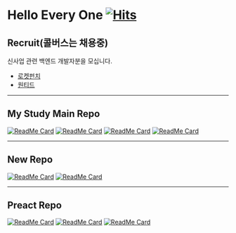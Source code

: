 # Hello Every One [![Hits](https://hits.seeyoufarm.com/api/count/incr/badge.svg?url=https%3A%2F%2Fgithub.com%2FSeonHyungJo&count_bg=%2379C83D&title_bg=%23555555&icon=deno.svg&icon_color=%23FFFFFF&title=Hello&edge_flat=false)](https://hits.seeyoufarm.com)

## Recruit(**콜버스는 채용중**)

신사업 관련 백엔드 개발자분을 모십니다.

- [로켓펀치](https://www.rocketpunch.com/jobs/89906/%EB%B0%B1%EC%97%94%EB%93%9CSpringBoot-%EA%B0%9C%EB%B0%9C%EC%9E%90-%C2%B7-%EC%8B%A0%EC%82%AC%EC%97%85%ED%8C%80-%EB%B6%80%EB%8F%99%EC%82%B0-%EC%84%9C%EB%B9%84%EC%8A%A4)
- [원티드](https://www.wanted.co.kr/wd/38179)

---

## My Study Main Repo

[![ReadMe Card](https://github-readme-stats.vercel.app/api/pin/?username=im-d-team&repo=Dev-Docs&theme=dracula)](https://github.com/im-d-team/Dev-Docs)
[![ReadMe Card](https://github-readme-stats.vercel.app/api/pin/?username=im-d-team&repo=Dev-Contents-House&theme=dracula)](https://github.com/im-d-team/Dev-Contents-House)
[![ReadMe Card](https://github-readme-stats.vercel.app/api/pin/?username=SeonHyungJo&repo=FrontEnd-Note&theme=dracula)](https://github.com/SeonHyungJo/FrontEnd-Note)
[![ReadMe Card](https://github-readme-stats.vercel.app/api/pin/?username=SeonHyungJo&repo=Javascript-Book&theme=dracula)](https://github.com/SeonHyungJo/Javascript-Book)

---

## New Repo

[![ReadMe Card](https://github-readme-stats.vercel.app/api/pin/?username=SeonHyungJo&repo=react-notion-test&theme=dracula)](https://github.com/SeonHyungJo/react-notion-test)
[![ReadMe Card](https://github-readme-stats.vercel.app/api/pin/?username=SeonHyungJo&repo=notion-api-worker&theme=dracula)](https://github.com/SeonHyungJo/notion-api-worker)

---

## Preact Repo

[![ReadMe Card](https://github-readme-stats.vercel.app/api/pin/?username=SeonHyungJo&repo=preact-vite-swr__discussions&theme=dracula)](https://github.com/SeonHyungJo/preact-vite-swr__discussions)
[![ReadMe Card](https://github-readme-stats.vercel.app/api/pin/?username=SeonHyungJo&repo=preact-swr&theme=dracula)](https://github.com/SeonHyungJo/preact-swr)
[![ReadMe Card](https://github-readme-stats.vercel.app/api/pin/?username=SeonHyungJo&repo=preact-wouter&theme=dracula)](https://github.com/SeonHyungJo/preact-wouter)
